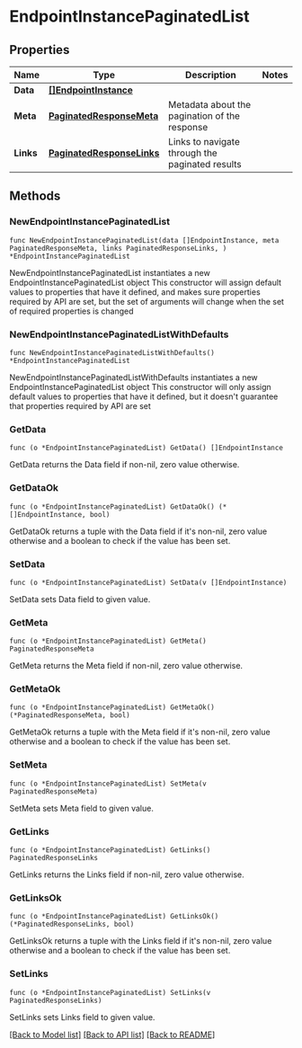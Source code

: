 # EndpointInstancePaginatedList

## Properties

Name | Type | Description | Notes
------------ | ------------- | ------------- | -------------
**Data** | [**[]EndpointInstance**](EndpointInstance.md) |  | 
**Meta** | [**PaginatedResponseMeta**](PaginatedResponseMeta.md) | Metadata about the pagination of the response | 
**Links** | [**PaginatedResponseLinks**](PaginatedResponseLinks.md) | Links to navigate through the paginated results | 

## Methods

### NewEndpointInstancePaginatedList

`func NewEndpointInstancePaginatedList(data []EndpointInstance, meta PaginatedResponseMeta, links PaginatedResponseLinks, ) *EndpointInstancePaginatedList`

NewEndpointInstancePaginatedList instantiates a new EndpointInstancePaginatedList object
This constructor will assign default values to properties that have it defined,
and makes sure properties required by API are set, but the set of arguments
will change when the set of required properties is changed

### NewEndpointInstancePaginatedListWithDefaults

`func NewEndpointInstancePaginatedListWithDefaults() *EndpointInstancePaginatedList`

NewEndpointInstancePaginatedListWithDefaults instantiates a new EndpointInstancePaginatedList object
This constructor will only assign default values to properties that have it defined,
but it doesn't guarantee that properties required by API are set

### GetData

`func (o *EndpointInstancePaginatedList) GetData() []EndpointInstance`

GetData returns the Data field if non-nil, zero value otherwise.

### GetDataOk

`func (o *EndpointInstancePaginatedList) GetDataOk() (*[]EndpointInstance, bool)`

GetDataOk returns a tuple with the Data field if it's non-nil, zero value otherwise
and a boolean to check if the value has been set.

### SetData

`func (o *EndpointInstancePaginatedList) SetData(v []EndpointInstance)`

SetData sets Data field to given value.


### GetMeta

`func (o *EndpointInstancePaginatedList) GetMeta() PaginatedResponseMeta`

GetMeta returns the Meta field if non-nil, zero value otherwise.

### GetMetaOk

`func (o *EndpointInstancePaginatedList) GetMetaOk() (*PaginatedResponseMeta, bool)`

GetMetaOk returns a tuple with the Meta field if it's non-nil, zero value otherwise
and a boolean to check if the value has been set.

### SetMeta

`func (o *EndpointInstancePaginatedList) SetMeta(v PaginatedResponseMeta)`

SetMeta sets Meta field to given value.


### GetLinks

`func (o *EndpointInstancePaginatedList) GetLinks() PaginatedResponseLinks`

GetLinks returns the Links field if non-nil, zero value otherwise.

### GetLinksOk

`func (o *EndpointInstancePaginatedList) GetLinksOk() (*PaginatedResponseLinks, bool)`

GetLinksOk returns a tuple with the Links field if it's non-nil, zero value otherwise
and a boolean to check if the value has been set.

### SetLinks

`func (o *EndpointInstancePaginatedList) SetLinks(v PaginatedResponseLinks)`

SetLinks sets Links field to given value.



[[Back to Model list]](../README.md#documentation-for-models) [[Back to API list]](../README.md#documentation-for-api-endpoints) [[Back to README]](../README.md)


